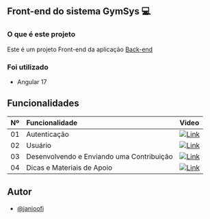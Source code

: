 ## Front-end do sistema GymSys 💻

### O que é este projeto
Este é um projeto Front-end da aplicação [Back-end](https://github.com/janioofi/gymsys_back)

### Foi utilizado
- Angular 17

## Funcionalidades

<table>
  <thead>
    <tr align="left">
      <th>Nº</th>
      <th>Funcionalidade</th>
      <th>Video</th>
    </tr>
  </thead>
  <tbody align="left">
    <tr>
      <td>01</td>
      <td>Autenticação</td>
      <td align="center">
        <a href="https://github.com/janioofi/gymsys_front/blob/main/funcionalidades/autenticacao.mp4">
           <img align="center" alt="Link" src="https://img.shields.io/badge/%E2%96%B6-000?style=for-the-badge&logo=movie&logoColor=E94D5F">
        </a>
      </td>
    </tr>
    <tr>
      <td>02</td>
      <td>Usuário</td>
      <td align="center">
        <a href="https://github.com/janioofi/gymsys_front/blob/main/funcionalidades/usuario.mp4">
           <img align="center" alt="Link" src="https://img.shields.io/badge/%E2%96%B6-000?style=for-the-badge&logo=movie&logoColor=E94D5F">
        </a>
      </td>
    </tr>
    <tr>
      <td>03</td>
      <td>Desenvolvendo e Enviando uma Contribuição</td>
      <td align="center">
        <a href="">
          <img align="center" alt="Link" src="https://img.shields.io/badge/%E2%96%B6-000?style=for-the-badge&logo=movie&logoColor=E94D5F">
        </a>
      </td>    
    </tr>
    <tr>
      <td>04</td>
      <td>Dicas e Materiais de Apoio</td>
      <td align="center">
        <a href="">
            <img align="center" alt="Link" src="https://img.shields.io/badge/%E2%96%B6-000?style=for-the-badge&logo=movie&logoColor=E94D5F">
        </a>
      </td>    
    </tr>
  </tbody>
  <tfoot></tfoot>
</table>

## Autor
- [@janioofi](https://www.instagram.com/janioofi/)
